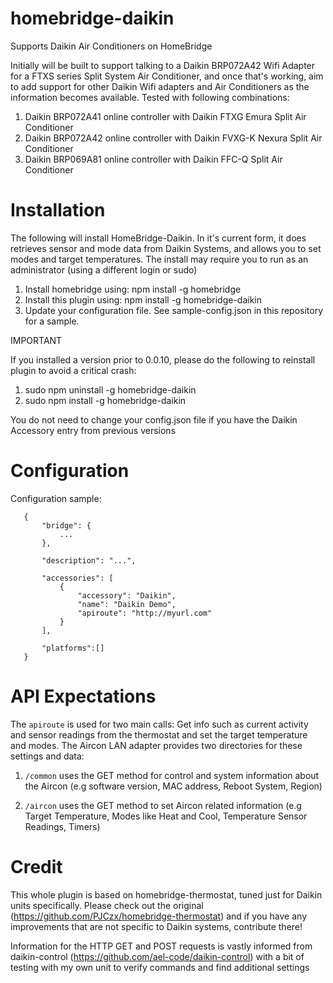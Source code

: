 # homebridge-daikin

Supports Daikin Air Conditioners on HomeBridge

Initially will be built to support talking to a Daikin BRP072A42 Wifi Adapter for a FTXS series Split System Air Conditioner, and once that's working, aim to add support for other Daikin Wifi adapters and Air Conditioners as the information becomes available. Tested with following combinations:
1. Daikin BRP072A41 online controller with Daikin FTXG Emura Split Air Conditioner
2. Daikin BRP072A42 online controller with Daikin FVXG-K Nexura Split Air Conditioner
3. Daikin BRP069A81 online controller with Daikin FFC-Q Split Air Conditioner

# Installation

The following will install HomeBridge-Daikin. In it's current form, it does retrieves sensor and mode data from Daikin Systems, and allows you to set modes and target temperatures. The install may require you to run as an administrator (using a different login or sudo)

1. Install homebridge using: npm install -g homebridge
2. Install this plugin using: npm install -g homebridge-daikin
3. Update your configuration file. See sample-config.json in this repository for a sample.

IMPORTANT

If you installed a version prior to 0.0.10, please do the following to reinstall plugin to avoid a critical crash:

1. sudo npm uninstall -g homebridge-daikin
2. sudo npm install -g homebridge-daikin

You do not need to change your config.json file if you have the Daikin Accessory entry from previous versions

# Configuration

Configuration sample:

 ```
    {
        "bridge": {
            ...
        },
        
        "description": "...",

        "accessories": [
            {
                "accessory": "Daikin",
                "name": "Daikin Demo",
                "apiroute": "http://myurl.com"
            }
        ],

        "platforms":[]
    }
```
# API Expectations

The `apiroute` is used for two main calls: Get info such as current activity and sensor readings from the thermostat and set the target temperature and modes. The Aircon LAN adapter provides two directories for these settings and data:

1. `/common` uses the GET method for control and system information about the Aircon (e.g software version, MAC address, Reboot System, Region)

2. `/aircon` uses the GET method to set Aircon related information (e.g Target Temperature, Modes like Heat and Cool, Temperature Sensor Readings, Timers)

# Credit

This whole plugin is based on homebridge-thermostat, tuned just for Daikin units specifically. Please check out the original (https://github.com/PJCzx/homebridge-thermostat) and if you have any improvements that are not specific to Daikin systems, contribute there!

Information for the HTTP GET and POST requests is vastly informed from daikin-control (https://github.com/ael-code/daikin-control) with a bit of testing with my own unit to verify commands and find additional settings
